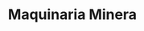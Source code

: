 ---
title: "Maquinaria Minera"
questions:
  - question: "¿Qué tipo de maquinaria se utiliza para extraer minerales de la roca?"
    options:
      - "Excavadoras"
      - "Tractoras"
      - "Camiones"
      - "Camiones"
    answer: 2
  - question: "¿Cuál de los siguientes no es una maquinaria utilizada en la minería?"
    options:
      - "Excavadoras"
      - "Tractoras"
      - "Camiones"
      - "Camiones"
    answer: 2
---
